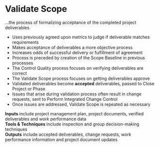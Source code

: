 # Validate Scope

…the process of formalizing acceptance of the completed project deliverables 

- Uses previously agreed upon metrics to judge if deliverable matches requirements
- Makes acceptance of deliverables a more objective process 
- Increases odds of successful delivery or fulfillment of agreement 
- Process is preceded by creation of the Scope Baseline in previous processes
- The Control Quality process focuses on verifying deliverables are correct 
- The Validate Scope process focuses on getting deliverables approve 
- Validated deliverables become **accepted** deliverables, passed to Close Project or Phase 
- Issues that arise during validation process often result in change requests, sent to Perform Integrated Change Control 
- Once issues are addressed, Validate Scope is repeated as necessary 

**Inputs** include project management plan, project documents, verified deliverables and work performance data     
**Tools & Techniques** include inspection and group decision-making techniques     
**Outputs** include accepted deliverables, change requests, work performance information and project document updates     